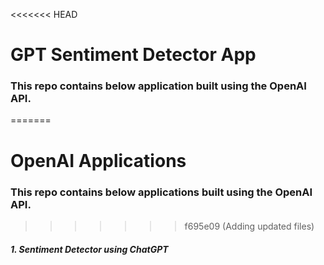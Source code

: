<<<<<<< HEAD
# GPT Sentiment Detector App

### This repo contains below application built using the OpenAI API.
=======
# OpenAI Applications

### This repo contains below applications built using the OpenAI API.
>>>>>>> f695e09 (Adding updated files)
##### 1. Sentiment Detector using ChatGPT
